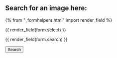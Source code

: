 ## Search for an image here:
<html>
<body>
<div class="topnav">
  <!--- <input type="text" placeholder="Search..">
  <form action="welcome_get.php" method="get">
   Image Search: <input type="text" name="name"><br>
  <input type="submit">
</form>---> 
  
{% from "_formhelpers.html" import render_field %}
<form method=post>
  <dl>
    {{ render_field(form.select) }}
    <p>
    {{ render_field(form.search) }}
  </dl>
  <p><input type=submit value=Search>
</form>
</div>
</body>
</html>


<!--- You can use the [editor on GitHub](https://github.com/shannonjin/NASA-Image-Search-Engine/edit/master/index.md) to maintain and preview the content for your website in Markdown files.--->

<!---  Whenever you commit to this repository, GitHub Pages will run [Jekyll](https://jekyllrb.com/) to rebuild the pages in your site, from the content in your Markdown files.--->

<!--- ### Markdown--->

<!--- Markdown is a lightweight and easy-to-use syntax for styling your writing. It includes conventions for--->

<!--- ```markdown--->
<!--- Syntax highlighted code block--->

<!--- # Header 1
## Header 2
### Header 3

<!--- - Bulleted
<!--- - List

<!--- 1. Numbered
<!--- 2. List

<!--- **Bold** and _Italic_ and `Code` text

<!--- [Link](url) and ![Image](src)
```

<!--- For more details see [GitHub Flavored Markdown](https://guides.github.com/features/mastering-markdown/).

<!--- ### Jekyll Themes

<!--- Your Pages site will use the layout and styles from the Jekyll theme you have selected in your [repository settings](https://github.com/shannonjin/NASA-Image-Search-Engine/settings). The name of this theme is saved in the Jekyll `_config.yml` configuration file.

<!--- ### Support or Contact

<!--- Having trouble with Pages? Check out our [documentation](https://help.github.com/categories/github-pages-basics/) or [contact support](https://github.com/contact) and we’ll help you sort it out. --->
